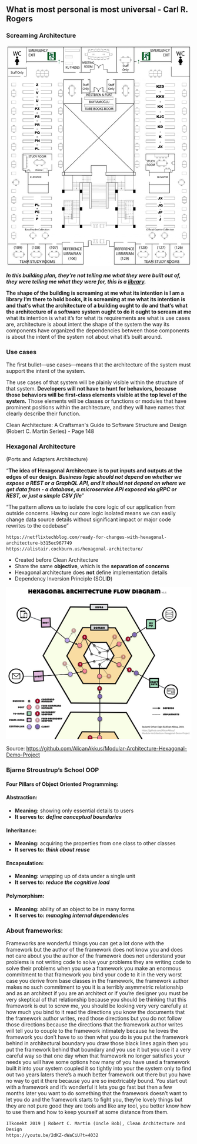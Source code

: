 ## What is most personal is most universal - Carl R. Rogers

### **Screaming Architecture**

![kutuphane-plani](assets/images/screaming-architecture-first-floor.jpg)

**_In this building plan, they’re not telling me what they were built out of, they were telling me what they were for, this is a [library](https://library.ku.edu.tr/hakkinda/kutuphane-plani/)._**

**The shape of the building is screaming at me what its intention is I am a library I’m there to hold books, it is screaming at me what its intention is and that’s what the architecture of a building ought to do and that’s what the architecture of a software system ought to do it ought to scream at me** what its intention is what it’s for what its requirements are what is use cases are, architecture is about intent the shape of the system the way its components have organized the dependencies between those components is about the intent of the system not about what it’s built around.

### Use cases

The first bullet—use cases—means that the architecture of the system must support the intent of the system.

The use cases of that system will be plainly visible within the structure of that system. **Developers will not have to hunt for behaviors, because those behaviors will be first-class elements visible at the top level of the system.** Those elements will be classes or functions or modules that have prominent positions within the architecture, and they will have names that clearly describe their function.

Clean Architecture: A Craftsman's Guide to Software Structure and Design (Robert C. Martin Series) - Page 148

### **Hexagonal Architecture**

(Ports and Adapters Architecture)

“**The idea of Hexagonal Architecture is to put inputs and outputs at the edges of our design**. **_Business logic should not depend on whether we expose a REST or a GraphQL API, and it should not depend on where we get data from - a database, a microservice API exposed via gRPC or REST, or just a simple CSV file_**”

“The pattern allows us to isolate the core logic of our application from outside concerns. Having our core logic isolated means we can easily change data source details without significant impact or major code rewrites to the codebase”

```
https://netflixtechblog.com/ready-for-changes-with-hexagonal-architecture-b315ec967749
https://alistair.cockburn.us/hexagonal-architecture/
```

- Created before Clean Architecture
- Share the same **objective**, which is the **separation of concerns**
- Hexagonal architecture does **not** define implementation details
- Dependency Inversion Principle (SOLI**D**)

![hexagonal-flow-diagram](assets/images/hexagonal-flow-diagram.jpg)

Source: https://github.com/AlicanAkkus/Modular-Architecture-Hexagonal-Demo-Project

### **Bjarne Stroustrup’s School OOP**

#### Four Pillars of Object Oriented Programming:

#### **Abstraction:**

- **Meaning:** showing only essential details to users
- **It serves to:** **_define conceptual boundaries_**

#### Inheritance:

- **Meaning:** acquiring the properties from one class to other classes
- **It serves to: _think about reuse_**

#### Encapsulation:

- **Meaning:** wrapping up of data under a single unit
- **It serves to: _reduce the cognitive load_**

#### Polymorphism:

- **Meaning:** ability of an object to be in many forms
- **It serves to: _managing internal dependencies_**

### **About frameworks:**

Frameworks are wonderful things you can get a lot done with the framework but the author of the framework does not know you and does not care about you the author of the framework does not understand your problems is not writing code to solve your problems they are writing code to solve their problems when you use a framework you make an enormous commitment to that framework you bind your code to it in the very worst case you derive from base classes in the framework, the framework author makes no such commitment to you it is a terribly asymmetric relationship and as an architect if you are an architect or if you’re designer you must be very skeptical of that relationship because you should be thinking that this framework is out to screw me, you should be looking very very carefully at how much you bind to it read the directions you know the documents that the framework author writes, read those directions but you do not follow those directions because the directions that the framework author writes will tell you to couple to the framework intimately because he loves the framework you don’t have to so then what you do is you put the framework behind in architectural boundary you draw those black lines again then you put the framework behind that boundary and you use it but you use it a very careful way so that one day when that framework no longer satisfies your needs you will have some options how many of you have used a framework built it into your system coupled it so tightly into your the system only to find out two years laters there’s a much better framework out there but you have no way to get it there because you are so inextricably bound. You start out with a framework and it’s wonderful it lets you go fast but then a few months later you want to do something that the framework doesn’t want to let you do and the framework starts to fight you, they’re lovely things but they are not pure good they are tools and like any tool, you better know how to use them and how to keep yourself at some distance from them.

```
ITkonekt 2019 | Robert C. Martin (Uncle Bob), Clean Architecture and Design
https://youtu.be/2dKZ-dWaCiU?t=4032
```
